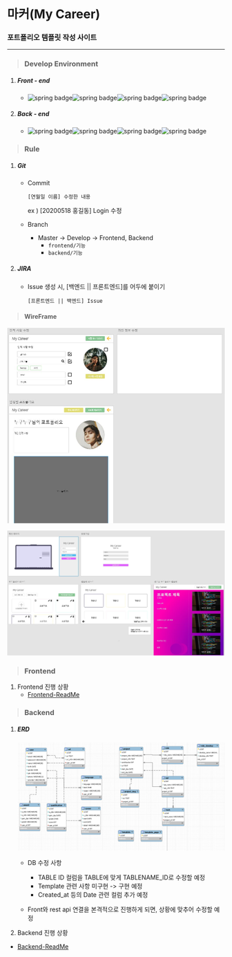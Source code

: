 # 마커(My Career)

### 포트폴리오 템플릿 작성 사이트

---

> ### Develop Environment

1. ##### Front - end

   + ![spring badge](https://img.shields.io/badge/zlib-1.0.5-yellowgreen.svg)![spring badge](https://img.shields.io/badge/react.js-16.13.1-blue.svg)![spring badge](https://img.shields.io/badge/typescript-3.7.2-blueviolet.svg)![spring badge](https://img.shields.io/badge/antd-4.2.4-blue.svg)



2. ##### Back - end

   + ![spring badge](https://img.shields.io/badge/spring-3.9.11.RELEASE-green.svg)![spring badge](https://img.shields.io/badge/mysql-5.7.30-informational)![spring badge](https://img.shields.io/badge/openjdk-1.8-blue.svg)![spring badge](https://img.shields.io/badge/lombok-1.18.12-inactive.svg)

> ### Rule

1. ##### Git

   + Commit

     `[연월일 이름] 수정한 내용`

     ex ) [20200518 홍길동] Login 수정 
     
   + Branch

     + Master -> Develop -> Frontend, Backend
       + `frontend/기능`
       + `backend/기능`

2. ##### JIRA

   + Issue 생성 시, [백엔드 || 프론트엔드]를 어두에 붙이기
   
     `[프론트엔드 || 백엔드] Issue`



> #### WireFrame

![와이어프레임1](Study/img/와이어프레임1.jpg)



![와이어프레임2](Study/img/와이어프레임2.jpg)

> ### Frontend

1. Frontend 진행 상황
    + [Frontend-ReadMe](frontend/README.md)








> ### Backend

1. ##### ERD

   ![image-20200522151703187](Study/img/image-20200522151703187.png)

   + DB 수정 사항

     + TABLE ID 컬럼을 TABLE에 맞게 TABLENAME_ID로 수정할 예정
     + Template 관련 사항 미구현 -> 구현 예정
     + Created_at 등의 Date 관련 컬럼 추가 예정

   + Front와 rest api 연결을 본격적으로 진행하게 되면, 상황에 맞추어 수정할 예정

     

2.  Backend 진행 상황

   + [Backend-ReadMe](backend/README.md)
